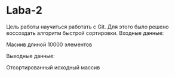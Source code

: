 # Laba-2
Цель работы научиться работать с Git.
Для этого было решено воссоздать алгоритм быстрой сортировки.
Входные данные:

Масиив длиной 10000 элементов

Выходные данные:

Отсортированный исходный массив
